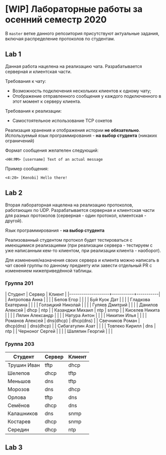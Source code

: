 # [WIP] Лабораторные работы за осенний семестр 2020

В `master` ветке данного репозитория присутствуют актуальные задания, включая 
распределение протоколов по студентам.

## Lab 1

Данная работа нацелена на реализацию чата.
Разрабатывается серверная и клиентская части.

Требования к чату:

* Возможность подключения нескольких клиентов к одному чату;
* Отображение отправленного сообщения у каждого подключенного в этот
момент к серверу клиента.

Требования к реализации:

* Самостоятельное использование TCP сокетов

Реализация хранения и отображения истории **не обязательно**.
Используемый язык программирования - **на выбор студента** (никаких ограничений)

Формат сообщения желателен следующий:

```
<HH:MM> [username] Text of an actual message
```

Пример сообщения:

```
<4:20> [Kenobi] Hello there!
```

## Lab 2

Вторая лабораторная нацелена на реализацию протоколов, работающих по UDP.
Разрабатывается серверная и клиентская части для разных протоколов (серверная -
один протокол, клиентская - другой).

Язык программирования - **на выбор студента**

Реализованный студентом протокол будет тестироваться с имеющимися реализациями
(при реализации сервера - тестируем с уже написанным кем-то клиентом, при 
реализации клиента - наоборот).

Для изменения/назначения своих сервера и клиента можно написать в чат своей группы по данному предмету или завести отдельный PR с изменением нижеприведённой таблицы.

### Группа 201

| Студент            | Сервер    | Клиент    |
|--------------------+-----------+-----------|
| Антропова Анна     |           |           |
| Белов Егор         |           |           |
| Буй Куок Дат       |           |           |
| Гладкова Екатерина |           |           |
| Голзицкий Николай  |           |           |
| Гуляев Дмитрий     |           |           |
| Данилов Алексей    | dhcp      | ntp       |
| Казанджи Михаил    | ntp       | snmp      |
| Киселев Никита     |           |           |
| Лялин Александр    |           |           |
| Натура Антон       |           |           |
| Никитин Илья       |           |           |
| Романов Алексей    | dns(dhcp) | dhcp(dns) |
| Свечников Роман    | dhcp(dns) | dns(dhcp) |
| Сибагатулин Азат   |           |           |
| Товпеко Кирилл     | dns       | ntp       |
| Черноног Сергей    |           |           |
| Шаляпин Георгий    |           |           |


### Группа 203

| Студент     | Сервер | Клиент |
| --          | --     | --     |
| Трушин Иван | tftp   | dhcp   |
| Шелепов     | dhcp   | tftp   |
| Меньшов     | dns    | tftp   |
| Морозов     | dns    | dhcp   |
| Орлова      | tftp   | dns    |
| Семёнов     | dhcp   | dns    |
| Калашников  | dns    | snmp   |
| Костарев    | dhcp   | snmp   |
| Середин     | dhcp   | ntp    |


## Lab 3

